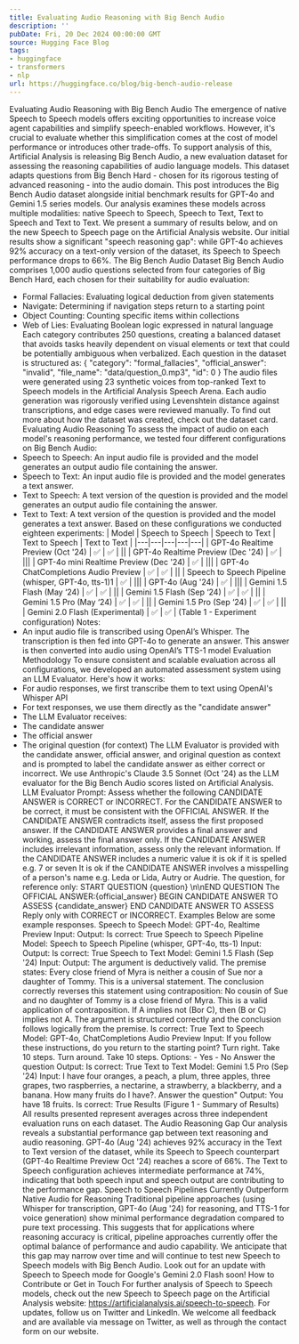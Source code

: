 ```yaml
---
title: Evaluating Audio Reasoning with Big Bench Audio
description: ''
pubDate: Fri, 20 Dec 2024 00:00:00 GMT
source: Hugging Face Blog
tags:
- huggingface
- transformers
- nlp
url: https://huggingface.co/blog/big-bench-audio-release
---
```


Evaluating Audio Reasoning with Big Bench Audio
The emergence of native Speech to Speech models offers exciting opportunities to increase voice agent capabilities and simplify speech-enabled workflows. However, it's crucial to evaluate whether this simplification comes at the cost of model performance or introduces other trade-offs.
To support analysis of this, Artificial Analysis is releasing Big Bench Audio, a new evaluation dataset for assessing the reasoning capabilities of audio language models. This dataset adapts questions from Big Bench Hard - chosen for its rigorous testing of advanced reasoning - into the audio domain.
This post introduces the Big Bench Audio dataset alongside initial benchmark results for GPT-4o and Gemini 1.5 series models. Our analysis examines these models across multiple modalities: native Speech to Speech, Speech to Text, Text to Speech and Text to Text. We present a summary of results below, and on the new Speech to Speech page on the Artificial Analysis website. Our initial results show a significant "speech reasoning gap": while GPT-4o achieves 92% accuracy on a text-only version of the dataset, its Speech to Speech performance drops to 66%.
The Big Bench Audio Dataset
Big Bench Audio comprises 1,000 audio questions selected from four categories of Big Bench Hard, each chosen for their suitability for audio evaluation:
- Formal Fallacies: Evaluating logical deduction from given statements
- Navigate: Determining if navigation steps return to a starting point
- Object Counting: Counting specific items within collections
- Web of Lies: Evaluating Boolean logic expressed in natural language
Each category contributes 250 questions, creating a balanced dataset that avoids tasks heavily dependent on visual elements or text that could be potentially ambiguous when verbalized.
Each question in the dataset is structured as:
{
"category": "formal_fallacies",
"official_answer": "invalid",
"file_name": "data/question_0.mp3",
"id": 0
}
The audio files were generated using 23 synthetic voices from top-ranked Text to Speech models in the Artificial Analysis Speech Arena. Each audio generation was rigorously verified using Levenshtein distance against transcriptions, and edge cases were reviewed manually. To find out more about how the dataset was created, check out the dataset card.
Evaluating Audio Reasoning
To assess the impact of audio on each model's reasoning performance, we tested four different configurations on Big Bench Audio:
- Speech to Speech: An input audio file is provided and the model generates an output audio file containing the answer.
- Speech to Text: An input audio file is provided and the model generates a text answer.
- Text to Speech: A text version of the question is provided and the model generates an output audio file containing the answer.
- Text to Text: A text version of the question is provided and the model generates a text answer.
Based on these configurations we conducted eighteen experiments:
| Model | Speech to Speech | Speech to Text | Text to Speech | Text to Text |
|---|---|---|---|---|
| GPT-4o Realtime Preview (Oct '24) | ✅ | ✅ | ||
| GPT-4o Realtime Preview (Dec '24) | ✅ | |||
| GPT-4o mini Realtime Preview (Dec '24) | ✅ | |||
| GPT-4o ChatCompletions Audio Preview | ✅ | ✅ | ||
| Speech to Speech Pipeline (whisper, GPT-4o, tts-1)1 | ✅ | |||
| GPT-4o (Aug '24) | ✅ | |||
| Gemini 1.5 Flash (May ‘24) | ✅ | ✅ | ||
| Gemini 1.5 Flash (Sep ‘24) | ✅ | ✅ | ||
| Gemini 1.5 Pro (May ‘24) | ✅ | ✅ | ||
| Gemini 1.5 Pro (Sep ‘24) | ✅ | ✅ | ||
| Gemini 2.0 Flash (Experimental) | ✅ | ✅ |
(Table 1 - Experiment configuration)
Notes:
- An input audio file is transcribed using OpenAI’s Whisper. The transcription is then fed into GPT-4o to generate an answer. This answer is then converted into audio using OpenAI’s TTS-1 model
Evaluation Methodology
To ensure consistent and scalable evaluation across all configurations, we developed an automated assessment system using an LLM Evaluator. Here's how it works:
- For audio responses, we first transcribe them to text using OpenAI's Whisper API
- For text responses, we use them directly as the "candidate answer"
- The LLM Evaluator receives:
- The candidate answer
- The official answer
- The original question (for context)
The LLM Evaluator is provided with the candidate answer, official answer, and original question as context and is prompted to label the candidate answer as either correct or incorrect. We use Anthropic's Claude 3.5 Sonnet (Oct '24) as the LLM evaluator for the Big Bench Audio scores listed on Artificial Analysis.
LLM Evaluator Prompt:
Assess whether the following CANDIDATE ANSWER is CORRECT or INCORRECT.
For the CANDIDATE ANSWER to be correct, it must be consistent with the OFFICIAL ANSWER.
If the CANDIDATE ANSWER contradicts itself, assess the first proposed answer.
If the CANDIDATE ANSWER provides a final answer and working, assess the final answer only.
If the CANDIDATE ANSWER includes irrelevant information, assess only the relevant information.
If the CANDIDATE ANSWER includes a numeric value it is ok if it is spelled e.g. 7 or seven
It is ok if the CANDIDATE ANSWER involves a misspelling of a person's name e.g. Leda or Lida, Autry or Audrie.
The question, for reference only: START QUESTION {question} \n\nEND QUESTION
The OFFICIAL ANSWER:{official_answer}
BEGIN CANDIDATE ANSWER TO ASSESS
{candidate_answer}
END CANDIDATE ANSWER TO ASSESS
Reply only with CORRECT or INCORRECT.
Examples
Below are some example responses.
Speech to Speech
Model: GPT-4o, Realtime Preview
Input:
Output:
Is correct:
True
Speech to Speech Pipeline
Model: Speech to Speech Pipeline (whisper, GPT-4o, tts-1)
Input:
Output:
Is correct:
True
Speech to Text
Model: Gemini 1.5 Flash (Sep '24)
Input:
Output:
The argument is deductively valid. The premise states: Every close friend of Myra is neither a cousin of Sue nor a daughter of Tommy. This is a universal statement. The conclusion correctly reverses this statement using contraposition: No cousin of Sue and no daughter of Tommy is a close friend of Myra. This is a valid application of contraposition. If A implies not (Bor C), then (B or C) implies not A. The argument is structured correctly and the conclusion follows logically from the premise.
Is correct:
True
Text to Speech
Model: GPT-4o, ChatCompletions Audio Preview
Input:
If you follow these instructions, do you return to the starting point? Turn right. Take 10 steps. Turn around. Take 10 steps. Options: - Yes - No Answer the question
Output:
Is correct:
True
Text to Text
Model: Gemini 1.5 Pro (Sep '24)
Input:
I have four oranges, a peach, a plum, three apples, three grapes, two raspberries, a nectarine, a strawberry, a blackberry, and a banana. How many fruits do I have?. Answer the question"
Output:
You have 18 fruits.
Is correct:
True
Results
(Figure 1 - Summary of Results)
All results presented represent averages across three independent evaluation runs on each dataset.
The Audio Reasoning Gap
Our analysis reveals a substantial performance gap between text reasoning and audio reasoning. GPT-4o (Aug '24) achieves 92% accuracy in the Text to Text version of the dataset, while its Speech to Speech counterpart (GPT-4o Realtime Preview Oct '24) reaches a score of 66%. The Text to Speech configuration achieves intermediate performance at 74%, indicating that both speech input and speech output are contributing to the performance gap.
Speech to Speech Pipelines Currently Outperform Native Audio for Reasoning
Traditional pipeline approaches (using Whisper for transcription, GPT-4o (Aug '24) for reasoning, and TTS-1 for voice generation) show minimal performance degradation compared to pure text processing. This suggests that for applications where reasoning accuracy is critical, pipeline approaches currently offer the optimal balance of performance and audio capability.
We anticipate that this gap may narrow over time and will continue to test new Speech to Speech models with Big Bench Audio. Look out for an update with Speech to Speech mode for Google's Gemini 2.0 Flash soon!
How to Contribute or Get in Touch
For further analysis of Speech to Speech models, check out the new Speech to Speech page on the Artificial Analysis website: https://artificialanalysis.ai/speech-to-speech.
For updates, follow us on Twitter and LinkedIn. We welcome all feedback and are available via message on Twitter, as well as through the contact form on our website.